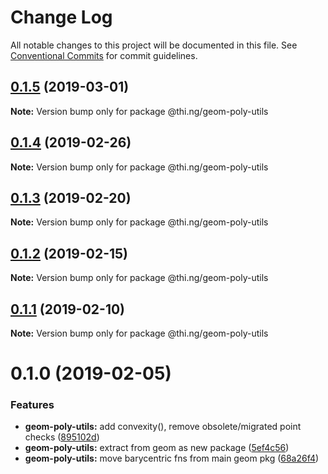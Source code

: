 # Change Log

All notable changes to this project will be documented in this file.
See [Conventional Commits](https://conventionalcommits.org) for commit guidelines.

## [0.1.5](https://github.com/thi-ng/umbrella/compare/@thi.ng/geom-poly-utils@0.1.4...@thi.ng/geom-poly-utils@0.1.5) (2019-03-01)

**Note:** Version bump only for package @thi.ng/geom-poly-utils





## [0.1.4](https://github.com/thi-ng/umbrella/compare/@thi.ng/geom-poly-utils@0.1.3...@thi.ng/geom-poly-utils@0.1.4) (2019-02-26)

**Note:** Version bump only for package @thi.ng/geom-poly-utils





## [0.1.3](https://github.com/thi-ng/umbrella/compare/@thi.ng/geom-poly-utils@0.1.2...@thi.ng/geom-poly-utils@0.1.3) (2019-02-20)

**Note:** Version bump only for package @thi.ng/geom-poly-utils





## [0.1.2](https://github.com/thi-ng/umbrella/compare/@thi.ng/geom-poly-utils@0.1.1...@thi.ng/geom-poly-utils@0.1.2) (2019-02-15)

**Note:** Version bump only for package @thi.ng/geom-poly-utils





## [0.1.1](https://github.com/thi-ng/umbrella/compare/@thi.ng/geom-poly-utils@0.1.0...@thi.ng/geom-poly-utils@0.1.1) (2019-02-10)

**Note:** Version bump only for package @thi.ng/geom-poly-utils





# 0.1.0 (2019-02-05)


### Features

* **geom-poly-utils:** add convexity(), remove obsolete/migrated point checks ([895102d](https://github.com/thi-ng/umbrella/commit/895102d))
* **geom-poly-utils:** extract from geom as new package ([5ef4c56](https://github.com/thi-ng/umbrella/commit/5ef4c56))
* **geom-poly-utils:** move barycentric fns from main geom pkg ([68a26f4](https://github.com/thi-ng/umbrella/commit/68a26f4))
